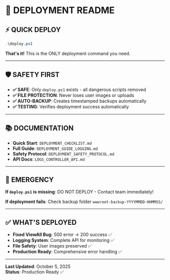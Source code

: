 # 🚀 DEPLOYMENT README

## ⚡ QUICK DEPLOY
```powershell
.\deploy.ps1
```
**That's it!** This is the ONLY deployment command you need.

---

## 🛡️ SAFETY FIRST
- **✅ SAFE**: Only `deploy.ps1` exists - all dangerous scripts removed
- **✅ FILE PROTECTION**: Never loses user images or uploads
- **✅ AUTO-BACKUP**: Creates timestamped backups automatically
- **✅ TESTING**: Verifies deployment success automatically

---

## 📚 DOCUMENTATION
- **Quick Start**: `DEPLOYMENT_CHECKLIST.md` 
- **Full Guide**: `DEPLOYMENT_GUIDE_LOGGING.md`
- **Safety Protocol**: `DEPLOYMENT_SAFETY_PROTOCOL.md`
- **API Docs**: `LOGS_CONTROLLER_API.md`

---

## 🚨 EMERGENCY
**If `deploy.ps1` is missing**: DO NOT DEPLOY - Contact team immediately!

**If deployment fails**: Check backup folder `wwwroot-backup-YYYYMMDD-HHMMSS/`

---

## ✅ WHAT'S DEPLOYED
- **Fixed ViewAll Bug**: 500 error → 200 success ✅
- **Logging System**: Complete API for monitoring ✅  
- **File Safety**: User images preserved ✅
- **Production Ready**: Comprehensive error handling ✅

---

**Last Updated**: October 5, 2025  
**Status**: Production Ready ✅